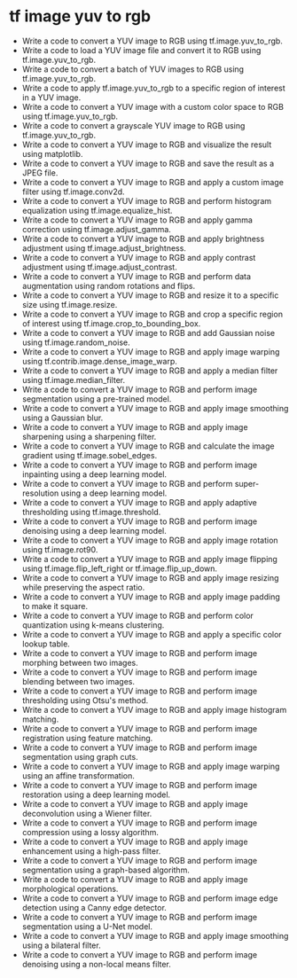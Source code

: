 # tf image yuv to rgb

- Write a code to convert a YUV image to RGB using tf.image.yuv_to_rgb.
- Write a code to load a YUV image file and convert it to RGB using tf.image.yuv_to_rgb.
- Write a code to convert a batch of YUV images to RGB using tf.image.yuv_to_rgb.
- Write a code to apply tf.image.yuv_to_rgb to a specific region of interest in a YUV image.
- Write a code to convert a YUV image with a custom color space to RGB using tf.image.yuv_to_rgb.
- Write a code to convert a grayscale YUV image to RGB using tf.image.yuv_to_rgb.
- Write a code to convert a YUV image to RGB and visualize the result using matplotlib.
- Write a code to convert a YUV image to RGB and save the result as a JPEG file.
- Write a code to convert a YUV image to RGB and apply a custom image filter using tf.image.conv2d.
- Write a code to convert a YUV image to RGB and perform histogram equalization using tf.image.equalize_hist.
- Write a code to convert a YUV image to RGB and apply gamma correction using tf.image.adjust_gamma.
- Write a code to convert a YUV image to RGB and apply brightness adjustment using tf.image.adjust_brightness.
- Write a code to convert a YUV image to RGB and apply contrast adjustment using tf.image.adjust_contrast.
- Write a code to convert a YUV image to RGB and perform data augmentation using random rotations and flips.
- Write a code to convert a YUV image to RGB and resize it to a specific size using tf.image.resize.
- Write a code to convert a YUV image to RGB and crop a specific region of interest using tf.image.crop_to_bounding_box.
- Write a code to convert a YUV image to RGB and add Gaussian noise using tf.image.random_noise.
- Write a code to convert a YUV image to RGB and apply image warping using tf.contrib.image.dense_image_warp.
- Write a code to convert a YUV image to RGB and apply a median filter using tf.image.median_filter.
- Write a code to convert a YUV image to RGB and perform image segmentation using a pre-trained model.
- Write a code to convert a YUV image to RGB and apply image smoothing using a Gaussian blur.
- Write a code to convert a YUV image to RGB and apply image sharpening using a sharpening filter.
- Write a code to convert a YUV image to RGB and calculate the image gradient using tf.image.sobel_edges.
- Write a code to convert a YUV image to RGB and perform image inpainting using a deep learning model.
- Write a code to convert a YUV image to RGB and perform super-resolution using a deep learning model.
- Write a code to convert a YUV image to RGB and apply adaptive thresholding using tf.image.threshold.
- Write a code to convert a YUV image to RGB and perform image denoising using a deep learning model.
- Write a code to convert a YUV image to RGB and apply image rotation using tf.image.rot90.
- Write a code to convert a YUV image to RGB and apply image flipping using tf.image.flip_left_right or tf.image.flip_up_down.
- Write a code to convert a YUV image to RGB and apply image resizing while preserving the aspect ratio.
- Write a code to convert a YUV image to RGB and apply image padding to make it square.
- Write a code to convert a YUV image to RGB and perform color quantization using k-means clustering.
- Write a code to convert a YUV image to RGB and apply a specific color lookup table.
- Write a code to convert a YUV image to RGB and perform image morphing between two images.
- Write a code to convert a YUV image to RGB and perform image blending between two images.
- Write a code to convert a YUV image to RGB and perform image thresholding using Otsu's method.
- Write a code to convert a YUV image to RGB and apply image histogram matching.
- Write a code to convert a YUV image to RGB and perform image registration using feature matching.
- Write a code to convert a YUV image to RGB and perform image segmentation using graph cuts.
- Write a code to convert a YUV image to RGB and apply image warping using an affine transformation.
- Write a code to convert a YUV image to RGB and perform image restoration using a deep learning model.
- Write a code to convert a YUV image to RGB and apply image deconvolution using a Wiener filter.
- Write a code to convert a YUV image to RGB and perform image compression using a lossy algorithm.
- Write a code to convert a YUV image to RGB and apply image enhancement using a high-pass filter.
- Write a code to convert a YUV image to RGB and perform image segmentation using a graph-based algorithm.
- Write a code to convert a YUV image to RGB and apply image morphological operations.
- Write a code to convert a YUV image to RGB and perform image edge detection using a Canny edge detector.
- Write a code to convert a YUV image to RGB and perform image segmentation using a U-Net model.
- Write a code to convert a YUV image to RGB and apply image smoothing using a bilateral filter.
- Write a code to convert a YUV image to RGB and perform image denoising using a non-local means filter.
